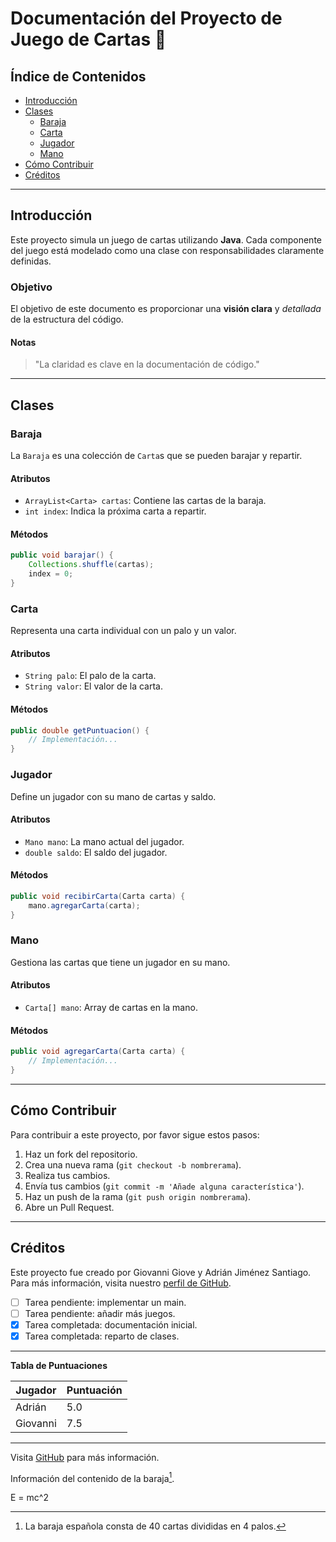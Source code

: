 
# Documentación del Proyecto de Juego de Cartas 🎴

## Índice de Contenidos
- [Introducción](#introducción)
- [Clases](#clases)
  - [Baraja](#baraja)
  - [Carta](#carta)
  - [Jugador](#jugador)
  - [Mano](#mano)
- [Cómo Contribuir](#cómo-contribuir)
- [Créditos](#créditos)

---

## Introducción
Este proyecto simula un juego de cartas utilizando **Java**. Cada componente del juego está modelado como una clase con responsabilidades claramente definidas.

### Objetivo
El objetivo de este documento es proporcionar una **visión clara** y *detallada* de la estructura del código.

#### Notas
> "La claridad es clave en la documentación de código."

---

## Clases

### Baraja
La `Baraja` es una colección de `Carta`s que se pueden barajar y repartir.

#### Atributos
- `ArrayList<Carta> cartas`: Contiene las cartas de la baraja.
- `int index`: Indica la próxima carta a repartir.

#### Métodos
```java
public void barajar() {
    Collections.shuffle(cartas);
    index = 0;
}
```

### Carta
Representa una carta individual con un palo y un valor.

#### Atributos
- `String palo`: El palo de la carta.
- `String valor`: El valor de la carta.

#### Métodos
```java
public double getPuntuacion() {
    // Implementación...
}
```

### Jugador
Define un jugador con su mano de cartas y saldo.

#### Atributos
- `Mano mano`: La mano actual del jugador.
- `double saldo`: El saldo del jugador.

#### Métodos
```java
public void recibirCarta(Carta carta) {
    mano.agregarCarta(carta);
}
```

### Mano
Gestiona las cartas que tiene un jugador en su mano.

#### Atributos
- `Carta[] mano`: Array de cartas en la mano.

#### Métodos
```java
public void agregarCarta(Carta carta) {
    // Implementación...
}
```

---

## Cómo Contribuir
Para contribuir a este proyecto, por favor sigue estos pasos:

1. Haz un fork del repositorio.
2. Crea una nueva rama (`git checkout -b nombrerama`).
3. Realiza tus cambios.
4. Envía tus cambios (`git commit -m 'Añade alguna característica'`).
5. Haz un push de la rama (`git push origin nombrerama`).
6. Abre un Pull Request.

---

## Créditos
Este proyecto fue creado por Giovanni Giove y Adrián Jiménez Santiago. Para más información, visita nuestro [perfil de GitHub](https://github.com/AdrianJS2009).

- [ ] Tarea pendiente: implementar un main.
- [ ] Tarea pendiente: añadir más juegos.
- [x] Tarea completada: documentación inicial.
- [x] Tarea completada: reparto de clases.

---

**Tabla de Puntuaciones**

| Jugador | Puntuación |
|---------|------------|
| Adrián    | 5.0        |
| Giovanni    | 7.5        |

---

Visita [GitHub](https://github.com) para más información.

Información del contenido de la baraja[^1].

[^1]: La baraja española consta de 40 cartas divididas en 4 palos.

 E = mc^2 